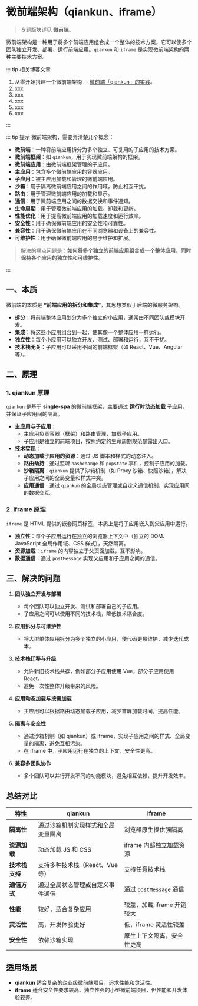 # 微前端架构（qiankun、iframe）

> 专题版块详见 [微前端](/micro-fe/)。

微前端架构是一种用于将多个前端应用组合成一个整体的技术方案，它可以使多个团队独立开发、部署、运行前端应用。`qiankun` 和 `iframe` 是实现微前端架构的两种主要技术方案。

::: tip 相关博客文章

1. 从零开始搭建一个微前端架构 -- [微前端「qiankun」的实践](/micro-fe/10_micro-frontend-qiankun)。
2. xxx
3. xxx
4. xxx
5. xxx
6. xxx

:::

::: tip 提示
微前端架构，需要弄清楚几个概念：

- **微前端**：一种将前端应用拆分为多个独立、可复用的子应用的技术方案。
- **微前端框架**：如 `qiankun`，用于实现微前端架构的框架。
- **微前端应用**：由微前端框架管理的子应用。
- **主应用**：包含多个微前端应用的容器应用。
- **子应用**：被主应用加载和管理的微前端应用。
- **沙箱**：用于隔离微前端应用之间的作用域，防止相互干扰。
- **路由**：用于管理微前端应用的加载和显示。
- **通信**：用于微前端应用之间的数据交换和事件通知。
- **生命周期**：用于管理微前端应用的加载、卸载和更新。
- **性能优化**：用于提高微前端应用的加载速度和运行效率。
- **安全性**：用于确保微前端应用的安全性和可靠性。
- **兼容性**：用于确保微前端应用在不同浏览器和设备上的兼容性。
- **可维护性**：用于确保微前端应用的易于维护和扩展。

> 解决的痛点问题是：**如何将多个独立的前端应用组合成一个整体应用，同时保持各个应用的独立性和可维护性。**

:::

## 一、本质

微前端的本质是 **“前端应用的拆分和集成”**，其思想类似于后端的微服务架构。

- **拆分**：将前端整体应用划分为多个独立的小应用，通常由不同团队或模块开发。
- **集成**：将这些小应用组合到一起，使其像一个整体应用一样运行。
- **独立性**：每个小应用可以独立开发、测试、部署和运行，互不干扰。
- **技术栈无关**：子应用可以采用不同的前端框架（如 React、Vue、Angular 等）。

## 二、原理

### 1. **qiankun 原理**

`qiankun` 是基于 **single-spa** 的微前端框架，主要通过 **运行时动态加载** 子应用，并保证子应用间的隔离。

- **主应用与子应用**：
  - 主应用负责容器（框架）和路由管理，加载子应用。
  - 子应用是独立的前端项目，按照约定的生命周期规范暴露出入口。
- **技术实现**：
  - **动态加载子应用的资源**：通过 JS 脚本和样式的动态注入。
  - **路由劫持**：通过监听 `hashchange` 和 `popstate` 事件，控制子应用的加载。
  - **沙箱隔离**：`qiankun` 提供了沙箱机制（如 Proxy 沙箱、快照沙箱），解决子应用之间的全局变量和样式冲突。
  - **应用通信**：通过 `qiankun` 的全局状态管理或自定义通信机制，实现应用间的数据交互。

### 2. **iframe 原理**

`iframe` 是 HTML 提供的嵌套网页标签，本质上是将子应用嵌入到父应用中运行。

- **独立性**：每个子应用运行在独立的浏览器上下文中（独立的 DOM、JavaScript 全局作用域、CSS 样式），天然隔离。
- **资源加载**：`iframe` 的内容独立于父页面加载，互不影响。
- **数据通信**：通过 `postMessage` 实现父应用和子应用之间的通信。

## 三、解决的问题

1. **团队独立开发与部署**

   - 每个团队可以独立开发、测试和部署自己的子应用。
   - 子应用之间可以使用不同的技术栈，降低技术耦合度。

2. **应用拆分与可维护性**

   - 将大型单体应用拆分为多个独立的小应用，使代码更易维护，减少迭代成本。

3. **技术栈迁移与升级**

   - 允许新旧技术栈共存，例如部分子应用使用 Vue，部分子应用使用 React。
   - 避免一次性整体升级带来的风险。

4. **应用动态加载与按需加载**

   - 主应用可以根据路由动态加载子应用，减少首屏加载时间，提高性能。

5. **隔离与安全性**

   - 通过沙箱机制（如 qiankun）或 iframe，实现子应用之间的样式、全局变量的隔离，避免互相污染。
   - 在 iframe 中，子应用运行在独立的上下文，安全性更高。

6. **兼容多团队协作**
   - 多个团队可以并行开发不同的功能模块，避免相互依赖，提升开发效率。

## 总结对比

| 特性           | qiankun                            | iframe                     |
| -------------- | ---------------------------------- | -------------------------- |
| **隔离性**     | 通过沙箱机制实现样式和全局变量隔离 | 浏览器原生提供强隔离       |
| **资源加载**   | 动态加载 JS 和 CSS                 | iframe 内部独立加载资源    |
| **技术栈支持** | 支持多种技术栈（React、Vue 等）    | 支持任意技术栈             |
| **通信方式**   | 通过全局状态管理或自定义事件通信   | 通过 `postMessage` 通信    |
| **性能**       | 较好，适合复杂应用                 | 较差，加载 iframe 开销较大 |
| **灵活性**     | 高，开发体验更好                   | 低，iframe 灵活性较差      |
| **安全性**     | 依赖沙箱实现                       | 原生上下文隔离，安全性更高 |

## 适用场景

- **qiankun** 适合复杂的企业级微前端项目，追求性能和灵活性。
- **iframe** 适合安全性要求较高、独立性强的小型微前端项目，但性能和开发体验较差。
